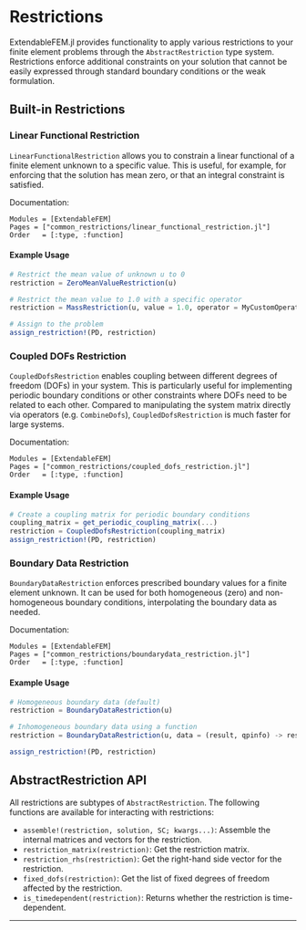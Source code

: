 # Restrictions

ExtendableFEM.jl provides functionality to apply various restrictions to your finite element problems through the `AbstractRestriction` type system. Restrictions enforce additional constraints on your solution that cannot be easily expressed through standard boundary conditions or the weak formulation.

## Built-in Restrictions

### Linear Functional Restriction

`LinearFunctionalRestriction` allows you to constrain a linear functional of a finite element unknown to a specific value. This is useful, for example, for enforcing that the solution has mean zero, or that an integral constraint is satisfied.

Documentation:
```@autodocs
Modules = [ExtendableFEM]
Pages = ["common_restrictions/linear_functional_restriction.jl"]
Order   = [:type, :function]
```

#### Example Usage
```julia
# Restrict the mean value of unknown u to 0
restriction = ZeroMeanValueRestriction(u)

# Restrict the mean value to 1.0 with a specific operator
restriction = MassRestriction(u, value = 1.0, operator = MyCustomOperator)

# Assign to the problem
assign_restriction!(PD, restriction)
```

### Coupled DOFs Restriction

`CoupledDofsRestriction` enables coupling between different degrees of freedom (DOFs) in your system. This is particularly useful for implementing periodic boundary conditions or other constraints where DOFs need to be related to each other. Compared to manipulating the system matrix directly via operators (e.g. `CombineDofs`), `CoupledDofsRestriction` is much faster for large systems.

Documentation:
```@autodocs
Modules = [ExtendableFEM]
Pages = ["common_restrictions/coupled_dofs_restriction.jl"]
Order   = [:type, :function]
```

#### Example Usage
```julia
# Create a coupling matrix for periodic boundary conditions
coupling_matrix = get_periodic_coupling_matrix(...)
restriction = CoupledDofsRestriction(coupling_matrix)
assign_restriction!(PD, restriction)
```

### Boundary Data Restriction

`BoundaryDataRestriction` enforces prescribed boundary values for a finite element unknown. It can be used for both homogeneous (zero) and non-homogeneous boundary conditions, interpolating the boundary data as needed.

Documentation:
```@autodocs
Modules = [ExtendableFEM]
Pages = ["common_restrictions/boundarydata_restriction.jl"]
Order   = [:type, :function]
```

#### Example Usage
```julia
# Homogeneous boundary data (default)
restriction = BoundaryDataRestriction(u)

# Inhomogeneous boundary data using a function
restriction = BoundaryDataRestriction(u, data = (result, qpinfo) -> result .= sin(qpinfo.x[1]))

assign_restriction!(PD, restriction)
```

## AbstractRestriction API

All restrictions are subtypes of `AbstractRestriction`. The following functions are available for interacting with restrictions:

- `assemble!(restriction, solution, SC; kwargs...)`: Assemble the internal matrices and vectors for the restriction.
- `restriction_matrix(restriction)`: Get the restriction matrix.
- `restriction_rhs(restriction)`: Get the right-hand side vector for the restriction.
- `fixed_dofs(restriction)`: Get the list of fixed degrees of freedom affected by the restriction.
- `is_timedependent(restriction)`: Returns whether the restriction is time-dependent.

---
